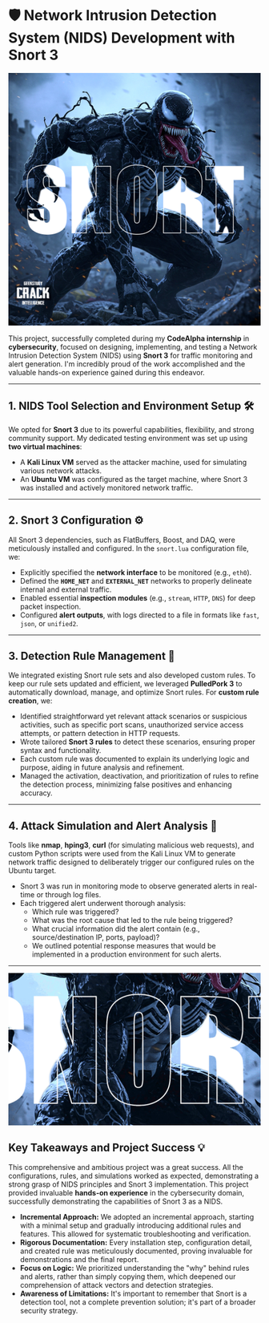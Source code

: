 # 🛡️ Network Intrusion Detection System (NIDS) Development with Snort 3

[![Resultat](img/SNORT.jpg)](img/SNORT.jpg)

This project, successfully completed during my **CodeAlpha internship** in **cybersecurity**, focused on designing, implementing, and testing a Network Intrusion Detection System (NIDS) using **Snort 3** for traffic monitoring and alert generation. I'm incredibly proud of the work accomplished and the valuable hands-on experience gained during this endeavor.

---

## 1. NIDS Tool Selection and Environment Setup 🛠️

We opted for **Snort 3** due to its powerful capabilities, flexibility, and strong community support. My dedicated testing environment was set up using **two virtual machines**:

- A **Kali Linux VM** served as the attacker machine, used for simulating various network attacks.
- An **Ubuntu VM** was configured as the target machine, where Snort 3 was installed and actively monitored network traffic.

---

## 2. Snort 3 Configuration ⚙️

All Snort 3 dependencies, such as FlatBuffers, Boost, and DAQ, were meticulously installed and configured. In the `snort.lua` configuration file, we:

- Explicitly specified the **network interface** to be monitored (e.g., `eth0`).
- Defined the **`HOME_NET`** and **`EXTERNAL_NET`** networks to properly delineate internal and external traffic.
- Enabled essential **inspection modules** (e.g., `stream`, `HTTP`, `DNS`) for deep packet inspection.
- Configured **alert outputs**, with logs directed to a file in formats like `fast`, `json`, or `unified2`.

---

## 3. Detection Rule Management 📝

We integrated existing Snort rule sets and also developed custom rules. To keep our rule sets updated and efficient, we leveraged **PulledPork 3** to automatically download, manage, and optimize Snort rules. For **custom rule creation**, we:

- Identified straightforward yet relevant attack scenarios or suspicious activities, such as specific port scans, unauthorized service access attempts, or pattern detection in HTTP requests.
- Wrote tailored **Snort 3 rules** to detect these scenarios, ensuring proper syntax and functionality.
- Each custom rule was documented to explain its underlying logic and purpose, aiding in future analysis and refinement.
- Managed the activation, deactivation, and prioritization of rules to refine the detection process, minimizing false positives and enhancing accuracy.

---

## 4. Attack Simulation and Alert Analysis 🚨

Tools like **nmap**, **hping3**, **curl** (for simulating malicious web requests), and custom Python scripts were used from the Kali Linux VM to generate network traffic designed to deliberately trigger our configured rules on the Ubuntu target.

- Snort 3 was run in monitoring mode to observe generated alerts in real-time or through log files.
- Each triggered alert underwent thorough analysis:
  - Which rule was triggered?
  - What was the root cause that led to the rule being triggered?
  - What crucial information did the alert contain (e.g., source/destination IP, ports, payload)?
  - We outlined potential response measures that would be implemented in a production environment for such alerts.

---

[![the result](img/image.gif)](img/image.gif)

## Key Takeaways and Project Success 💡

This comprehensive and ambitious project was a great success. All the configurations, rules, and simulations worked as expected, demonstrating a strong grasp of NIDS principles and Snort 3 implementation. This project provided invaluable **hands-on experience** in the cybersecurity domain, successfully demonstrating the capabilities of Snort 3 as a NIDS.

- **Incremental Approach:** We adopted an incremental approach, starting with a minimal setup and gradually introducing additional rules and features. This allowed for systematic troubleshooting and verification.
- **Rigorous Documentation:** Every installation step, configuration detail, and created rule was meticulously documented, proving invaluable for demonstrations and the final report.
- **Focus on Logic:** We prioritized understanding the "why" behind rules and alerts, rather than simply copying them, which deepened our comprehension of attack vectors and detection strategies.
- **Awareness of Limitations:** It's important to remember that Snort is a detection tool, not a complete prevention solution; it's part of a broader security strategy.
